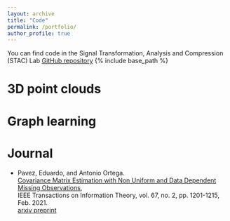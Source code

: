 ```yaml
---
layout: archive
title: "Code"
permalink: /portfolio/
author_profile: true
---
```


You can find code in the Signal Transformation, Analysis and Compression (STAC) Lab [GitHub repository](https://github.com/STAC-USC)
{% include base_path %}

3D point clouds
===============


Graph learning
==============

Journal
======
* Pavez, Eduardo, and   Antonio Ortega.<br>[Covariance Matrix Estimation with Non Uniform and Data Dependent Missing Observations](https://doi.org/10.1109/TIT.2020.3039118),  <br>IEEE Transactions on Information Theory, vol. 67, no. 2, pp. 1201-1215, Feb. 2021. <br>[arxiv preprint](https://arxiv.org/abs/1910.00667) 
